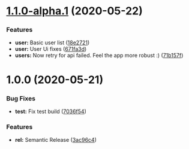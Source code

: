 # [1.1.0-alpha.1](https://github.com/itsprofcjs/bootcamp-react/compare/v1.0.0...v1.1.0-alpha.1) (2020-05-22)


### Features

* **user:** Basic user list ([18e2721](https://github.com/itsprofcjs/bootcamp-react/commit/18e272100e913534f1344e86cedf124f1f81bbb2))
* **user:** User Ui fixes ([671fa3d](https://github.com/itsprofcjs/bootcamp-react/commit/671fa3deee1d676ed5e05bb80418825c1b89f461))
* **users:** Now retry for api failed. Feel the app more robust :) ([71b157f](https://github.com/itsprofcjs/bootcamp-react/commit/71b157f78ad64d6b3515206ee3422ad85edff060))

# 1.0.0 (2020-05-21)


### Bug Fixes

* **test:** Fix test build ([7036f54](https://github.com/itsprofcjs/bootcamp-react/commit/7036f54cb8ebb8c80bc08e7cc153077256b56ebe))


### Features

* **rel:** Semantic Release ([3ac96c4](https://github.com/itsprofcjs/bootcamp-react/commit/3ac96c459962ded3c0cbdcd82ec174e7511fadbf))
